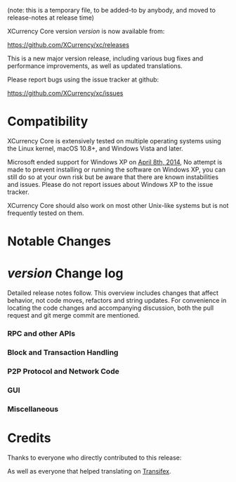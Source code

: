 (note: this is a temporary file, to be added-to by anybody, and moved to release-notes at release time)

XCurrency Core version *version* is now available from:

  <https://github.com/XCurrency/xc/releases>

This is a new major version release, including various bug fixes and
performance improvements, as well as updated translations.

Please report bugs using the issue tracker at github:

  <https://github.com/XCurrency/xc/issues>

Compatibility
==============

XCurrency Core is extensively tested on multiple operating systems using
the Linux kernel, macOS 10.8+, and Windows Vista and later.

Microsoft ended support for Windows XP on [April 8th, 2014](https://www.microsoft.com/en-us/WindowsForBusiness/end-of-xp-support),
No attempt is made to prevent installing or running the software on Windows XP, you
can still do so at your own risk but be aware that there are known instabilities and issues.
Please do not report issues about Windows XP to the issue tracker.

XCurrency Core should also work on most other Unix-like systems but is not
frequently tested on them.

Notable Changes
===============



*version* Change log
=================

Detailed release notes follow. This overview includes changes that affect
behavior, not code moves, refactors and string updates. For convenience in locating
the code changes and accompanying discussion, both the pull request and
git merge commit are mentioned.

### RPC and other APIs


### Block and Transaction Handling


### P2P Protocol and Network Code


### GUI


### Miscellaneous


Credits
=======

Thanks to everyone who directly contributed to this release:


As well as everyone that helped translating on [Transifex](https://www.transifex.com/projects/p/blocknetdx-project-translations/).
